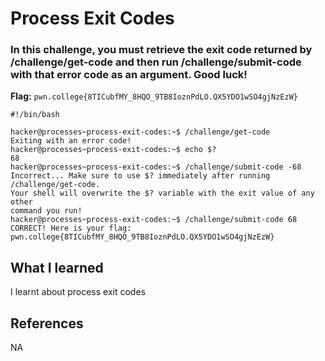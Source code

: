 # Process Exit Codes

### In this challenge, you must retrieve the exit code returned by /challenge/get-code and then run /challenge/submit-code with that error code as an argument. Good luck!

**Flag:** `pwn.college{8TICubfMY_8HQO_9TB8IoznPdLO.QX5YDO1wSO4gjNzEzW}`

```
#!/bin/bash

hacker@processes~process-exit-codes:~$ /challenge/get-code
Exiting with an error code!
hacker@processes~process-exit-codes:~$ echo $?
68
hacker@processes~process-exit-codes:~$ /challenge/submit-code -68
Incorrect... Make sure to use $? immediately after running /challenge/get-code.
Your shell will overwrite the $? variable with the exit value of any other
command you run!
hacker@processes~process-exit-codes:~$ /challenge/submit-code 68
CORRECT! Here is your flag:
pwn.college{8TICubfMY_8HQO_9TB8IoznPdLO.QX5YDO1wSO4gjNzEzW}
```

## What I learned

I learnt about process exit codes

## References

NA
